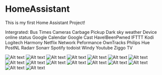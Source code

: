 # HomeAssistant

This is my first Home Assistant Project!

Intergrated:
Bus Times
Cameras
Carbage Pickup
Dark sky weather
Device online status
Google Calendar
Google Cast
HaveIBeenPwned
IFTTT
Kodi
Logitech Harmony
Netflix
Network Peformance
OwnTracks
Philips Hue
PostNL
Radarr
Sonarr
Spotify
todoist
Windy
Youtube
Ziggo TV

![Alt text](https://github.com/IIIdefconIII/Home-AssistantConfig/blob/master/screenshots/screenshot_1.png?raw=true "Title")
![Alt text](https://github.com/IIIdefconIII/Home-AssistantConfig/blob/master/screenshots/screenshot_2.png?raw=true "Title")
![Alt text](https://github.com/IIIdefconIII/Home-AssistantConfig/blob/master/screenshots/screenshot_3.png?raw=true "Title")
![Alt text](https://github.com/IIIdefconIII/Home-AssistantConfig/blob/master/screenshots/screenshot_4.png?raw=true "Title")
![Alt text](https://github.com/IIIdefconIII/Home-AssistantConfig/blob/master/screenshots/screenshot_5.png?raw=true "Title")
![Alt text](https://github.com/IIIdefconIII/Home-AssistantConfig/blob/master/screenshots/screenshot_6.png?raw=true "Title")
![Alt text](https://github.com/IIIdefconIII/Home-AssistantConfig/blob/master/screenshots/screenshot_7.png?raw=true "Title")
![Alt text](https://github.com/IIIdefconIII/Home-AssistantConfig/blob/master/screenshots/screenshot_8.png?raw=true "Title")
![Alt text](https://github.com/IIIdefconIII/Home-AssistantConfig/blob/master/screenshots/screenshot_9.png?raw=true "Title")
![Alt text](https://github.com/IIIdefconIII/Home-AssistantConfig/blob/master/screenshots/screenshot_10.png?raw=true "Title")
![Alt text](https://github.com/IIIdefconIII/Home-AssistantConfig/blob/master/screenshots/screenshot_11.png?raw=true "Title")
![Alt text](https://github.com/IIIdefconIII/Home-AssistantConfig/blob/master/screenshots/screenshot_12.png?raw=true "Title")
![Alt text](https://github.com/IIIdefconIII/Home-AssistantConfig/blob/master/screenshots/screenshot_13.png?raw=true "Title")
![Alt text](https://github.com/IIIdefconIII/Home-AssistantConfig/blob/master/screenshots/screenshot_14.png?raw=true "Title")
![Alt text](https://github.com/IIIdefconIII/Home-AssistantConfig/blob/master/screenshots/screenshot_15.png?raw=true "Title")
![Alt text](https://github.com/IIIdefconIII/Home-AssistantConfig/blob/master/screenshots/screenshot_16.png?raw=true "Title")
